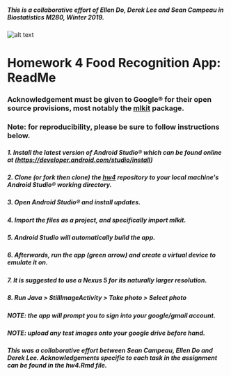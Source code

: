 ##### This is a collaborative effort of Ellen Do, Derek Lee and Sean Campeau in Biostatistics M280, Winter 2019.

![alt text](https://previews.123rf.com/images/bdcollins/bdcollins1408/bdcollins140800228/30927502-random-foods-collage-isolated-over-white.jpg)

# Homework 4 Food Recognition App: ReadMe

### Acknowledgement must be given to Google® for their open source provisions, most notably the [mlkit](https://github.com/firebase/quickstart-android) package.

### Note: for reproducibility, please be sure to follow instructions below.

##### 1. Install the latest version of Android Studio® which can be found online at (https://developer.android.com/studio/install)

##### 2. Clone (or fork then clone) the [hw4](https://github.com/seancampeau/hw4) repository to your local machine's Android Studio® working directory.

##### 3. Open Android Studio® and install updates.

##### 4. Import the files as a project, and specifically import mlkit.

##### 5. Android Studio will automatically build the app.

##### 6. Afterwards, run the app (green arrow) and create a virtual device to emulate it on.

##### 7. It is suggested to use a Nexus 5 for its naturally larger resolution.

##### 8. Run Java > StillImageActivity > Take photo > Select photo

##### NOTE: the app will prompt you to sign into your google/gmail account.
##### NOTE: upload any test images onto your google drive before hand.






##### This was a collaborative effort between Sean Campeau, Ellen Do and Derek Lee. Acknowledgements specific to each task in the assignment can be found in the hw4.Rmd file.
